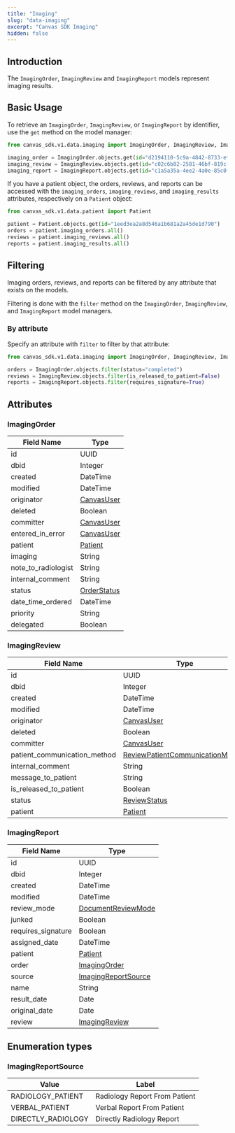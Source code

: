 ```yaml
---
title: "Imaging"
slug: "data-imaging"
excerpt: "Canvas SDK Imaging"
hidden: false
---
```


## Introduction

The `ImagingOrder`, `ImagingReview` and `ImagingReport` models represent imaging results.

## Basic Usage

To retrieve an `ImagingOrder`, `ImagingReview`, or `ImagingReport` by identifier, use the `get` method on the model manager:

```python
from canvas_sdk.v1.data.imaging import ImagingOrder, ImagingReview, ImagingReport

imaging_order = ImagingOrder.objects.get(id="d2194110-5c9a-4842-8733-ef09ea5ead11")
imaging_review = ImagingReview.objects.get(id="c02c6b02-2581-46bf-819c-b5aacad2134c")
imaging_report = ImagingReport.objects.get(id="c1a5a35a-4ee2-4a0e-85c0-21739dc8c4a8")
```

If you have a patient object, the orders, reviews, and reports can be accessed with the `imaging_orders`, `imaging_reviews`, and `imaging_results` attributes, respectively on a `Patient` object:

```python
from canvas_sdk.v1.data.patient import Patient

patient = Patient.objects.get(id="1eed3ea2a8d546a1b681a2a45de1d790")
orders = patient.imaging_orders.all()
reviews = patient.imaging_reviews.all()
reports = patient.imaging_results.all()
```

## Filtering

Imaging orders, reviews, and reports can be filtered by any attribute that exists on the models.

Filtering is done with the `filter` method on the `ImagingOrder`, `ImagingReview`, and `ImagingReport` model managers.

### By attribute

Specify an attribute with `filter` to filter by that attribute:

```python
from canvas_sdk.v1.data.imaging import ImagingOrder, ImagingReview, ImagingReport

orders = ImagingOrder.objects.filter(status="completed")
reviews = ImagingReview.objects.filter(is_released_to_patient=False)
reports = ImagingReport.objects.filter(requires_signature=True)
```

## Attributes

### ImagingOrder

| Field Name          | Type                                                    |
|---------------------|---------------------------------------------------------|
| id                  | UUID                                                    |
| dbid                | Integer                                                 |
| created             | DateTime                                                |
| modified            | DateTime                                                |
| originator          | [CanvasUser](/sdk/data-canvasuser)                      |
| deleted             | Boolean                                                 |
| committer           | [CanvasUser](/sdk/data-canvasuser)                      |
| entered_in_error    | [CanvasUser](/sdk/data-canvasuser)                      |
| patient             | [Patient](/sdk/data-patient/#patient)                   |
| imaging             | String                                                  |
| note_to_radiologist | String                                                  |
| internal_comment    | String                                                  |
| status              | [OrderStatus](/sdk/data-enumeration-types/#orderstatus) |
| date_time_ordered   | DateTime                                                |
| priority            | String                                                  |
| delegated           | Boolean                                                 |

### ImagingReview

| Field Name                   | Type                                                                                              |
|------------------------------|---------------------------------------------------------------------------------------------------|
| id                           | UUID                                                                                              |
| dbid                         | Integer                                                                                           |
| created                      | DateTime                                                                                          |
| modified                     | DateTime                                                                                          |
| originator                   | [CanvasUser](/sdk/data-canvasuser)                                                                |
| deleted                      | Boolean                                                                                           |
| committer                    | [CanvasUser](/sdk/data-canvasuser)                                                                |
| patient_communication_method | [ReviewPatientCommunicationMethod](/sdk/data-enumeration-types/#reviewpatientcommunicationmethod) |
| internal_comment             | String                                                                                            |
| message_to_patient           | String                                                                                            |
| is_released_to_patient       | Boolean                                                                                           |
| status                       | [ReviewStatus](/sdk/data-enumeration-types/#reviewstatus)                                         |
| patient                      | [Patient](/sdk/data-patient/#patient)                                                             |

### ImagingReport

| Field Name         | Type                                                                  |
|--------------------|-----------------------------------------------------------------------|
| id                 | UUID                                                                  |
| dbid               | Integer                                                               |
| created            | DateTime                                                              |
| modified           | DateTime                                                              |
| review_mode        | [DocumentReviewMode](/sdk/data-enumeration-types/#documentreviewmode) |
| junked             | Boolean                                                               |
| requires_signature | Boolean                                                               |
| assigned_date      | DateTime                                                              |
| patient            | [Patient](/sdk/data-patient/#patient)                                 |
| order              | [ImagingOrder](#imagingorder)                                         |
| source             | [ImagingReportSource](#imagingreportsource)                           |
| name               | String                                                                |
| result_date        | Date                                                                  |
| original_date      | Date                                                                  |
| review             | [ImagingReview](#imagingreview)                                       |

## Enumeration types

### ImagingReportSource

| Value              | Label                         |
|--------------------|-------------------------------|
| RADIOLOGY_PATIENT  | Radiology Report From Patient |
| VERBAL_PATIENT     | Verbal Report From Patient    |
| DIRECTLY_RADIOLOGY | Directly Radiology Report     |

<br/>
<br/>
<br/>
